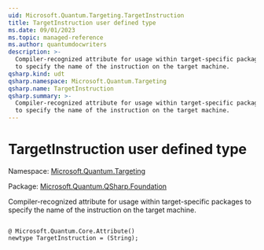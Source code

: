 ```yaml
---
uid: Microsoft.Quantum.Targeting.TargetInstruction
title: TargetInstruction user defined type
ms.date: 09/01/2023
ms.topic: managed-reference
ms.author: quantumdocwriters
description: >-
  Compiler-recognized attribute for usage within target-specific packages
  to specify the name of the instruction on the target machine.
qsharp.kind: udt
qsharp.namespace: Microsoft.Quantum.Targeting
qsharp.name: TargetInstruction
qsharp.summary: >-
  Compiler-recognized attribute for usage within target-specific packages
  to specify the name of the instruction on the target machine.
---
```


# TargetInstruction user defined type

Namespace: [Microsoft.Quantum.Targeting](xref:Microsoft.Quantum.Targeting)

Package: [Microsoft.Quantum.QSharp.Foundation](https://nuget.org/packages/Microsoft.Quantum.QSharp.Foundation)


Compiler-recognized attribute for usage within target-specific packagesto specify the name of the instruction on the target machine.

```qsharp

@ Microsoft.Quantum.Core.Attribute()
newtype TargetInstruction = (String);
```

